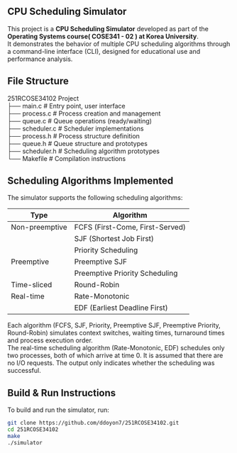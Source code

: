 ## CPU Scheduling Simulator

 This project is a **CPU Scheduling Simulator** developed as part of the **Operating Systems course(	COSE341 - 02 ) at Korea University**.     
 It demonstrates the behavior of multiple CPU scheduling algorithms through a command-line interface (CLI), designed for educational use and performance analysis.

## File Structure
251RCOSE34102 Project  
├── main.c # Entry point, user interface     
├── process.c # Process creation and management     
├── queue.c # Queue operations (ready/waiting)          
├── scheduler.c # Scheduler implementations          
├── process.h # Process structure definition                    
├── queue.h # Queue structure and prototypes          
├── scheduler.h # Scheduling algorithm prototypes          
└── Makefile # Compilation instructions          

## Scheduling Algorithms Implemented

 The simulator supports the following scheduling algorithms:

| Type            | Algorithm                       |
|-----------------|---------------------------------|
| Non-preemptive  | FCFS (First-Come, First-Served) |
|                 | SJF (Shortest Job First)        |
|                 | Priority Scheduling             |
| Preemptive      | Preemptive SJF                  |
|                 | Preemptive Priority Scheduling  |
| Time-sliced     | Round-Robin                     |
| Real-time       | Rate-Monotonic                  |
|                 | EDF (Earliest Deadline First)   |

 Each algorithm (FCFS, SJF, Priority, Preemptive SJF, Preemptive Priority, Round-Robin) simulates context switches, waiting times, turnaround times and process execution order.          
 The real-time scheduling algorithm (Rate-Monotonic, EDF) schedules only two processes, both of which arrive at time 0. It is assumed that there are no I/O requests. The output only indicates whether the scheduling was successful.

## Build & Run Instructions

 To build and run the simulator, run:

```bash
git clone https://github.com/ddoyon7/251RCOSE34102.git
cd 251RCOSE34102
make
./simulator
